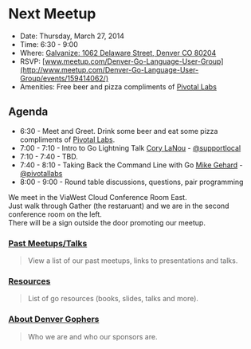 Next Meetup
==========

* Date: Thursday, March 27, 2014
* Time: 6:30 - 9:00
* Where: [Galvanize: 1062 Delaware Street, Denver CO 80204](http://goo.gl/TqlYe)
* RSVP: [www.meetup.com/Denver-Go-Language-User-Group](http://www.meetup.com/Denver-Go-Language-User-Group/events/159414062/)
* Amenities: Free beer and pizza compliments of [Pivotal Labs](http://www.pivotallabs.com/)


Agenda
--------

* 6:30 - Meet and Greet. Drink some beer and eat some pizza compliments of [Pivotal Labs](http://www.pivotallabs.com/).
* 7:00 - 7:10 - Intro to Go Lightning Talk [Cory LaNou](https://github.com/corylanou) - [@supportlocal](https://twitter.com/supportlocal)
* 7:10 - 7:40 - TBD.
* 7:40 - 8:10 - Taking Back the Command Line with Go [Mike Gehard](http://msgehard.github.io/) - [@pivotallabs](https://twitter.com/pivotallabs)
* 8:00 - 9:00 - Round table discussions, questions, pair programming

We meet in the ViaWest Cloud Conference Room East.  
Just walk through Gather (the restaruant) and we are in the second conference room on the left.  
There will be a sign outside the door promoting our meetup.


### [Past Meetups/Talks](https://github.com/DenverGophers/talks/blob/master/PAST.md)
> View a list of our past meetups, links to presentations and talks.


### [Resources](https://github.com/DenverGophers/talks/blob/master/RESOURCES.md)
> List of go resources (books, slides, talks and more).

### [About Denver Gophers](https://github.com/DenverGophers/talks/blob/master/ABOUT.md)
> Who we are and who our sponsors are.

